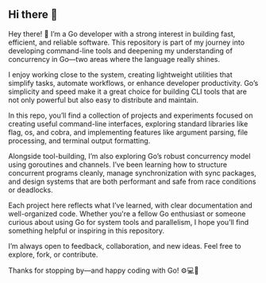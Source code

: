## Hi there 👋

Hey there! 👋 I’m a Go developer with a strong interest in building fast, efficient, and reliable software. This repository is part of my journey into developing command-line tools and deepening my understanding of concurrency in Go—two areas where the language really shines.

I enjoy working close to the system, creating lightweight utilities that simplify tasks, automate workflows, or enhance developer productivity. Go’s simplicity and speed make it a great choice for building CLI tools that are not only powerful but also easy to distribute and maintain.

In this repo, you’ll find a collection of projects and experiments focused on creating useful command-line interfaces, exploring standard libraries like flag, os, and cobra, and implementing features like argument parsing, file processing, and terminal output formatting.

Alongside tool-building, I’m also exploring Go’s robust concurrency model using goroutines and channels. I’ve been learning how to structure concurrent programs cleanly, manage synchronization with sync packages, and design systems that are both performant and safe from race conditions or deadlocks.

Each project here reflects what I’ve learned, with clear documentation and well-organized code. Whether you're a fellow Go enthusiast or someone curious about using Go for system tools and parallelism, I hope you’ll find something helpful or inspiring in this repository.

I’m always open to feedback, collaboration, and new ideas. Feel free to explore, fork, or contribute.

Thanks for stopping by—and happy coding with Go! ⚙️💻🚀

